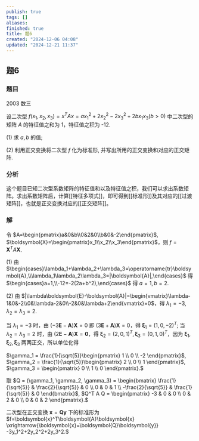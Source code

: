```yaml
---
publish: true
tags: []
aliases: 
finished: true
title: 题6
created: "2024-12-06 04:08"
updated: "2024-12-21 11:37"
---
```

## 题6
### 题目
2003 数三

设二次型 $f(x_1, x_2, x_3) = x^T A x = ax_1^2 + 2x_2^2 - 2x_3^2 + 2bx_1x_3 (b > 0)$ 中二次型的矩阵 $A$ 的特征值之和为 1，特征值之积为 -12.

(1) 求 $a, b$ 的值;

(2) 利用正交变换将二次型 $f$ 化为标准形, 并写出所用的正交变换和对应的正交矩阵.

### 分析

这个题目已知二次型系数矩阵的特征值和以及特征值之积，我们可以求出系数矩阵。求出系数矩阵后，计算[[特征多项式]]，即可得到[[标准形]]及其对应的[[过渡矩阵]]，也就是正交变换对应的[[正交矩阵]]。

### 解

令 $A=\begin{pmatrix}a&0&b\\0&2&0\\b&0&-2\end{pmatrix}$, $\boldsymbol{X}=\begin{pmatrix}x_1\\x_2\\x_3\end{pmatrix}$，则 $f = \boldsymbol{X}^T A \boldsymbol{X}$.

(1) 由$\begin{cases}\lambda_1+\lambda_2+\lambda_3=\operatorname{tr}\boldsymbol{A},\\\lambda_1\lambda_2\lambda_3=|\boldsymbol{A}|,\end{cases}$ 得 $\begin{cases}a=1,\\-12=-2(2a+b^2),\end{cases}$ 得 $a=1, b=2.$

(2) 由 $|\lambda\boldsymbol{E}-\boldsymbol{A}|=\begin{vmatrix}\lambda-1&0&-2\\0&\lambda-2&0\\-2&0&\lambda+2\end{vmatrix}=0$，得 $\lambda_1=-3, \lambda_2=\lambda_3=2.$

当 $\lambda_1=-3$ 时，由 $(-3\boldsymbol{E}-\boldsymbol{A})\boldsymbol{X}=0$ 即 $(3\boldsymbol{E}+\boldsymbol{A})\boldsymbol{X}=0$，得 $\boldsymbol{\xi}_1=(1,0,-2)^T;$ 当 $\lambda_2=\lambda_3=2$ 时，由 $(2\boldsymbol{E}-\boldsymbol{A})\boldsymbol{X}=\mathbf{0}$，得 $\boldsymbol{\xi}_2=(2,0,1)^T, \boldsymbol{\xi}_3=(0,1,0)^T$，因为 $\boldsymbol{\xi}_1, \boldsymbol{\xi}_2, \boldsymbol{\xi}_3$ 两两正交，所以单位化得

$\gamma_1 = \frac{1}{\sqrt{5}}\begin{pmatrix} 1 \\ 0 \\ -2 \end{pmatrix}$, $\gamma_2 = \frac{1}{\sqrt{5}}\begin{pmatrix} 2 \\ 0 \\ 1 \end{pmatrix}$, $\gamma_3 = \begin{pmatrix} 0 \\ 1 \\ 0 \end{pmatrix}.$

取 $Q = (\gamma_1, \gamma_2, \gamma_3) = \begin{bmatrix} \frac{1}{\sqrt{5}} & \frac{2}{\sqrt{5}} & 0 \\ 0 & 0 & 1 \\ -\frac{2}{\sqrt{5}} & \frac{1}{\sqrt{5}} & 0 \end{bmatrix}$, $Q^T A Q = \begin{pmatrix} -3 & 0 & 0 \\ 0 & 2 & 0 \\ 0 & 0 & 2 \end{pmatrix}.$

二次型在正交变换 $\boldsymbol{x}=\boldsymbol{Q}\boldsymbol{y}$ 下的标准形为 $f=\boldsymbol{x}^T\boldsymbol{A}\boldsymbol{x} \xrightarrow{\boldsymbol{x}=\boldsymbol{Q}\boldsymbol{y}} -3y_1^2+2y_2^2+2y_3^2.$
